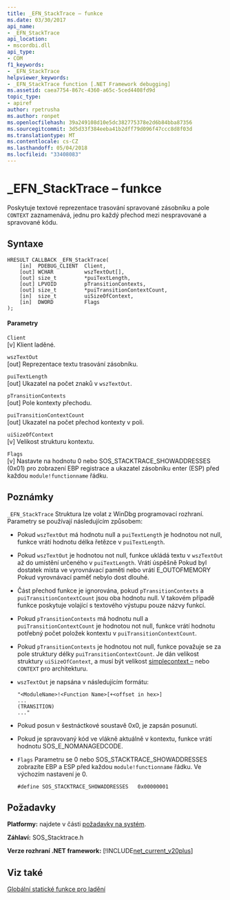 ```yaml
---
title: _EFN_StackTrace – funkce
ms.date: 03/30/2017
api_name:
- _EFN_StackTrace
api_location:
- mscordbi.dll
api_type:
- COM
f1_keywords:
- _EFN_StackTrace
helpviewer_keywords:
- _EFN_StackTrace function [.NET Framework debugging]
ms.assetid: caea7754-867c-4360-a65c-5ced4408fd9d
topic_type:
- apiref
author: rpetrusha
ms.author: ronpet
ms.openlocfilehash: 39a249108d10e5dc382775378e2d6b84bba87356
ms.sourcegitcommit: 3d5d33f384eeba41b2dff79d096f47ccc8d8f03d
ms.translationtype: MT
ms.contentlocale: cs-CZ
ms.lasthandoff: 05/04/2018
ms.locfileid: "33408083"
---
```

# <a name="efnstacktrace-function"></a>_EFN_StackTrace – funkce
Poskytuje textové reprezentace trasování spravované zásobníku a pole `CONTEXT` zaznamenává, jednu pro každý přechod mezi nespravované a spravované kódu.  
  
## <a name="syntax"></a>Syntaxe  
  
```  
HRESULT CALLBACK _EFN_StackTrace(  
    [in]  PDEBUG_CLIENT  Client,  
    [out] WCHAR          wszTextOut[],  
    [out] size_t         *puiTextLength,  
    [out] LPVOID         pTransitionContexts,  
    [out] size_t         *puiTransitionContextCount,  
    [in]  size_t         uiSizeOfContext,  
    [in]  DWORD          Flags  
);  
```  
  
#### <a name="parameters"></a>Parametry  
 `Client`  
 [v] Klient laděné.  
  
 `wszTextOut`  
 [out] Reprezentace textu trasování zásobníku.  
  
 `puiTextLength`  
 [out] Ukazatel na počet znaků v `wszTextOut`.  
  
 `pTransitionContexts`  
 [out] Pole kontexty přechodu.  
  
 `puiTransitionContextCount`  
 [out] Ukazatel na počet přechod kontexty v poli.  
  
 `uiSizeOfContext`  
 [v] Velikost strukturu kontextu.  
  
 `Flags`  
 [v] Nastavte na hodnotu 0 nebo SOS_STACKTRACE_SHOWADDRESSES (0x01) pro zobrazení EBP registrace a ukazatel zásobníku enter (ESP) před každou `module!functionname` řádku.  
  
## <a name="remarks"></a>Poznámky  
 `_EFN_StackTrace` Struktura lze volat z WinDbg programovací rozhraní. Parametry se používají následujícím způsobem:  
  
-   Pokud `wszTextOut` má hodnotu null a `puiTextLength` je hodnotou not null, funkce vrátí hodnotu délka řetězce v `puiTextLength`.  
  
-   Pokud `wszTextOut` je hodnotou not null, funkce ukládá textu v `wszTextOut` až do umístění určeného v `puiTextLength`. Vrátí úspěšně Pokud byl dostatek místa ve vyrovnávací paměti nebo vrátí E_OUTOFMEMORY Pokud vyrovnávací paměť nebylo dost dlouhé.  
  
-   Část přechod funkce je ignorována, pokud `pTransitionContexts` a `puiTransitionContextCount` jsou oba hodnotu null. V takovém případě funkce poskytuje volající s textového výstupu pouze názvy funkcí.  
  
-   Pokud `pTransitionContexts` má hodnotu null a `puiTransitionContextCount` je hodnotou not null, funkce vrátí hodnotu potřebný počet položek kontextu v `puiTransitionContextCount`.  
  
-   Pokud `pTransitionContexts` je hodnotou not null, funkce považuje se za pole struktury délky `puiTransitionContextCount`. Je dán velikost struktury `uiSizeOfContext`, a musí být velikost [simplecontext –](../../../../docs/framework/unmanaged-api/debugging/stacktrace-simplecontext-structure.md) nebo `CONTEXT` pro architekturu.  
  
-   `wszTextOut` je napsána v následujícím formátu:  
  
    ```  
    "<ModuleName>!<Function Name>[+<offset in hex>]  
    ...  
    (TRANSITION)  
    ..."  
    ```  
  
-   Pokud posun v šestnáctkové soustavě 0x0, je zapsán posunutí.  
  
-   Pokud je spravovaný kód ve vlákně aktuálně v kontextu, funkce vrátí hodnotu SOS_E_NOMANAGEDCODE.  
  
-   `Flags` Parametru se 0 nebo SOS_STACKTRACE_SHOWADDRESSES zobrazíte EBP a ESP před každou `module!functionname` řádku. Ve výchozím nastavení je 0.  
  
    ```  
    #define SOS_STACKTRACE_SHOWADDRESSES   0x00000001  
    ```  
  
## <a name="requirements"></a>Požadavky  
 **Platformy:** najdete v části [požadavky na systém](../../../../docs/framework/get-started/system-requirements.md).  
  
 **Záhlaví:** SOS_Stacktrace.h  
  
 **Verze rozhraní .NET framework:** [!INCLUDE[net_current_v20plus](../../../../includes/net-current-v20plus-md.md)]  
  
## <a name="see-also"></a>Viz také  
 [Globální statické funkce pro ladění](../../../../docs/framework/unmanaged-api/debugging/debugging-global-static-functions.md)
